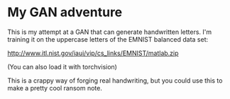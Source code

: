 # My GAN adventure

This is my attempt at a GAN that can generate 
handwritten letters. I'm training it on the 
uppercase letters of the EMNIST balanced data set:

http://www.itl.nist.gov/iaui/vip/cs_links/EMNIST/matlab.zip

(You can also load it with torchvision)

This is a crappy way of forging real handwriting, but
you could use this to make a pretty cool ransom note.